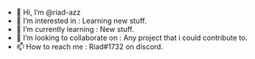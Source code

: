 - 👋 Hi, I’m @riad-azz
- 👀 I’m interested in : Learning new stuff.
- 🌱 I’m currently learning : New stuff.
- 💞️ I’m looking to collaborate on : Any project that i could contribute to.
- 📫 How to reach me :  Riad#1732 on discord.
